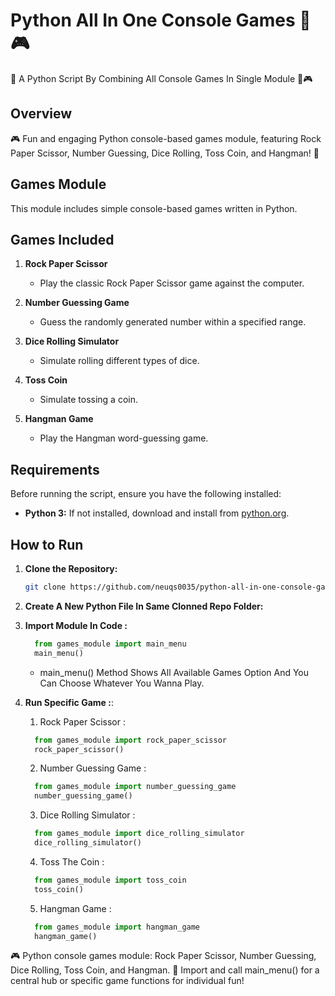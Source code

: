 # Python All In One Console Games 🎲🎮

🐍 A Python Script By Combining All Console Games In Single Module 🎲🎮

## Overview

🎮 Fun and engaging Python console-based games module, featuring Rock Paper Scissor, Number Guessing, Dice Rolling, Toss Coin, and Hangman! 🚀


## Games Module

This module includes simple console-based games written in Python.

## Games Included

1. **Rock Paper Scissor**
   - Play the classic Rock Paper Scissor game against the computer.

2. **Number Guessing Game**
   - Guess the randomly generated number within a specified range.

3. **Dice Rolling Simulator**
   - Simulate rolling different types of dice.

4. **Toss Coin**
   - Simulate tossing a coin.

5. **Hangman Game**
   - Play the Hangman word-guessing game.

## Requirements

Before running the script, ensure you have the following installed:

- **Python 3:** If not installed, download and install from [python.org](https://www.python.org/downloads/).

## How to Run

1. **Clone the Repository:**
   ```bash
   git clone https://github.com/neuqs0035/python-all-in-one-console-game.git
   ```
   
2. **Create A New Python File In Same Clonned Repo Folder:**
  
3. **Import Module In Code :**
   ```python
     from games_module import main_menu
     main_menu()
   ```

   - main_menu() Method Shows All Available Games Option And You Can Choose Whatever You Wanna Play.
4. **Run Specific Game :**:

   1. Rock Paper Scissor :
   ```python
     from games_module import rock_paper_scissor
     rock_paper_scissor()
   ```

    2. Number Guessing Game :
   ```python
     from games_module import number_guessing_game
     number_guessing_game()
   ```

    3. Dice Rolling Simulator :
   ```python
     from games_module import dice_rolling_simulator
     dice_rolling_simulator()
   ```

    4. Toss The Coin :
   ```python
     from games_module import toss_coin
     toss_coin()
   ```

    5. Hangman Game :
   ```python
     from games_module import hangman_game
     hangman_game()
   ```
🎮 Python console games module: Rock Paper Scissor, Number Guessing, Dice Rolling, Toss Coin, and Hangman. 🚀 Import and call main_menu() for a central hub or specific game functions for individual fun!
